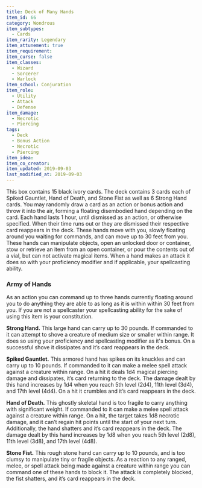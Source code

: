 ```yaml
---
title: Deck of Many Hands
item_id: 66
category: Wondrous
item_subtypes:
  - Cards
item_rarity: Legendary
item_attunement: true
item_requirement:
item_curse: false
item_classes:
  - Wizard
  - Sorcerer
  - Warlock
item_school: Conjuration
item_role:
  - Utility
  - Attack
  - Defense
item_damage:
  - Necrotic
  - Piercing
tags:
  - Deck
  - Bonus Action
  - Necrotic
  - Piercing
item_idea:
item_co_creator:
item_updated: 2019-09-03
last_modified_at: 2019-09-03
---
```


This box contains 15 black ivory cards. The deck contains 3 cards each of Spiked Gauntlet, Hand of Death, and Stone Fist as well as 6 Strong Hand cards.
You may randomly draw a card as an action or bonus action and throw it into the air, forming a floating disembodied hand depending on the card. Each hand lasts 1 hour, until dismissed as an action, or otherwise specified. When their time runs out or they are dismissed their respective card reappears in the deck. These hands move with you, slowly floating around you waiting for commands, and can move up to 30 feet from you. These hands can manipulate objects, open an unlocked door or container, stow or retrieve an item from an open container, or pour the contents out of a vial, but can not activate magical items. When a hand makes an attack it does so with your proficiency modifier and if applicable, your spellcasting ability.

<!--excerpt-->
### Army of Hands
As an action you can command up to three hands currently floating around you to do anything they are able to as long as it is within within 30 feet from you.
If you are not a spellcaster your spellcasting ability for the sake of using this item is your constitution.

**Strong Hand.** This large hand can carry up to 30 pounds.
If commanded to it can attempt to shove a creature of medium size or smaller within range. It does so using your proficiency and spellcasting modifier as it's bonus. On a successful shove it dissipates and it’s card reappears in the deck.

**Spiked Gauntlet.** This armored hand has spikes on its knuckles and can carry up to 10 pounds.
If commanded to it can make a melee spell attack against a creature within range. On a hit it deals 1d4 magical piercing damage and dissipates, it’s card returning to the deck.
The damage dealt by this hand increases by 1d4 when you reach 5th level (2d4), 11th level (3d4), and 17th level (4d4). On a hit it crumbles and it’s card reappears in the deck.

**Hand of Death.** This ghostly skeletal hand is too fragile to carry anything with significant weight.
If commanded to it can make a melee spell attack against a creature within range. On a hit, the target takes 1d8 necrotic damage, and it can’t regain hit points until the start of your next turn. Additionally, the hand shatters and it’s card reappears in the deck.
The damage dealt by this hand increases by 1d8 when you reach 5th level (2d8), 11th level (3d8), and 17th level (4d8).

**Stone Fist.** This rough stone hand can carry up to 10 pounds, and is too clumsy to manipulate tiny or fragile objects.
As a reaction to any ranged, melee, or spell attack being made against a creature within range you can command one of these hands to block it. The attack is completely blocked, the fist shatters, and it’s card reappears in the deck.

